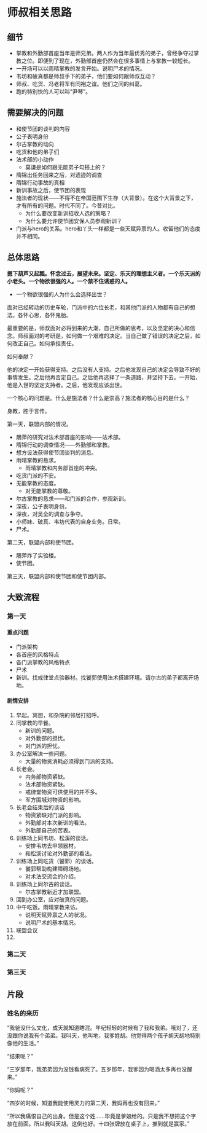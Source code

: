 # 师叔相关思路

## 细节

+ 掌教和外勤部首座当年是师兄弟。两人作为当年最优秀的弟子，曾经争夺过掌教之位。即便到了现在，外勤部首座仍然会在很多事情上与掌教一较短长。
+ 一开场可以以雨晴掌教的发言开始。说明尸术的情况。
+ 韦坊和破真都是师叔手下的弟子，他们要如何跟师叔互动？
+ 师叔、吃货、冯老将军有同袍之谊。他们之间的纠葛。
+ 跑的特别快的人可以叫“尹琴”。

## 需要解决的问题

+ 和使节团的谈判的内容
+ 公子表明身份
+ 尔古掌教的动向
+ 吃货和他的弟子们
+ 法术部的小动作
	+ 莫谦是如何跟无能弟子勾搭上的？
+ 隋锦出任务回来之后，对遗迹的调查
+ 隋锦行动事故的真相
+ 新训事故之后，使节团的表现
+ 施法者的现状——不得不在帝国范围下生存（大背景）。在这个大背景之下，才有所有的问题。时代不同了。今昔对比。
	+ 为什么要改变新训招收人选的策略？
	+ 为什么要允许使节团安保人员参观新训？
+ 门派与hero的关系。hero和丫头一样都是一些天赋异禀的人。收留他们的态度并不相同。

## 总体思路

**摁下葫芦又起瓢。怀念过去，展望未来。坚定、乐天的理想主义者。一个乐天派的小老头。一个物欲很强的人。一个禁不住诱惑的人。**
+ 一个物欲很强的人为什么会选择出世？

面对已经转动的历史车轮，门派中的六位长老，和其他门派的人物都有自己的想法。各怀心思，各怀鬼胎。

最重要的是，师叔面对必将到来的大潮，自己所做的思考，以及坚定的决心和信念。师叔面对的考研是，如何做一个艰难的决定。当自己做了错误的决定之后，如何改正自己。如何承担责任。

如何奉献？

他的决定一开始获得支持。之后没有人支持。之后他发现自己的决定会导致不好的事情发生。之后他再否定自己。之后他再选择了一条道路，并坚持下去。一开始，他是入世的坚定支持者。之后，他发现应该出世。

一个核心的问题是。什么是施法者？什么是崇高？施法者的核心目的是什么？

身教，胜于言传。

第一天，联盟内部的情况。
+ 鵰萍的研究对法术部首座的影响——法术部。
+ 隋锦行动的调查情况——外勤部和掌教。
+ 想方设法获得使节团谈判的消息。
+ 雨晴掌教的恳求。
	+ 雨晴掌教和内务部首座的冲突。
+ 吃货门派的不安。
+ 无能掌教的态度。
	+ 对无能掌教的尊敬。
+ 尔古掌教的恳求——和门派的合作，参观新训。
+ 深夜，公子表明身份。
+ 深夜，对吴全的调查与争夺。
+ 小师妹、破真、韦坊代表的自身业务。日常。
+ 尸术。

第二天，联盟内部和使节团。
+ 鵰萍炸了实验楼。
+ 使节团。

第三天，联盟内部和使节团和使节团内部。

## 大致流程

### 第一天

#### 重点问题

+ 门派架构
+ 各首座的风格特点
+ 各门派掌教的风格特点
+ 尸术
+ 新训。找戒律堂点验器材。找饕郭使用法术搭建环境。请尔古的弟子都离开场地。

#### 剧情安排

1. 早起。冥想，和杂院的邻居打招呼。
2. 同掌教的早餐。
	+ 新训的问题。
	+ 对外勤部的担忧。
	+ 对门派的担忧。
3. 办公室解决一些问题。
	+ 大量的物资消耗必须得到门派的支持。
4. 长老会。
	+ 内务部物资紧缺。
	+ 法术部物资紧缺。
	+ 戒律堂物资可供使用的并不多。
	+ 军方围城对物资的影响。
5. 长老会结束后的谈话
	+ 物资紧缺对门派的影响。
	+ 外勤部对本次新训的看法。
	+ 外勤部自己的苦衷。
1. 训练场上同韦坊、松溪的谈话。
	+ 安排韦坊去申领器材。
	+ 和松溪讨论对外勤部的看法。
5. 训练场上同吃货（饕郭）的谈话。
	+ 饕郭帮助构建障碍场地。
	+ 对术法交流会的介绍。
6. 训练场上同尔古的谈话。
	+ 尔古掌教新近才加联盟。
7. 回到办公室，应对破真的问题。
9. 中午吃饭。雨晴掌教来访。
	+ 说明天赋异禀之人的状况。
	+ 说明尸术的基本情况。
6. 联盟会议
7. 

### 第二天

### 第三天

## 片段

### 姓名的来历

“我爸没什么文化，成天就知道瞎混。年纪轻轻的时候有了我和我弟。哦对了，还没跟你说我有个弟弟。我叫天，他叫地，我爹姓胡。他觉得两个孩子胡天胡地特别像他的生活。”

“结果呢？”

“三岁那年，我弟弟因为没钱看病死了。五岁那年，我爹因为喝酒太多再也没醒来。”

“你妈呢？”

“四岁的时候，知道我能使用灵力的第二天，我妈再也没有回来。”

“所以我痛恨自己的出身。但是这个姓……毕竟是爹娘给的。只是我不想把这个字放在前面。所以我叫天胡。这倒也好。十四张牌放在桌子上，推到就是赢家。”

